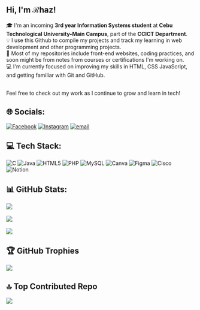 ## Hi, I'm ℛhaz!

🎓 I'm an incoming **3rd year Information Systems student** at **Cebu Technological University-Main Campus**, part of the **CCICT Department**.<br>
💡 I use this Github to compile my projects and track my learning in web development and other programming projects.<br>
📖 Most of my repositories include front-end websites, coding practices, and soon might be from notes from courses or certifications I'm working on.<br>
💻 I'm currently focused on improving my skills in HTML, CSS JavaScript, and getting familiar with Git and GitHub.<br><br>

Feel free to check out my work as I continue to grow and learn in tech!


## 🌐 Socials:
[![Facebook](https://img.shields.io/badge/Facebook-%231877F2.svg?logo=Facebook&logoColor=white)](https://facebook.com/RhazeannethAjoc)  [![Instagram](https://img.shields.io/badge/Instagram-%23E4405F.svg?logo=Instagram&logoColor=white)](https://instagram.com/rhazziee) [![email](https://img.shields.io/badge/Email-D14836?logo=gmail&logoColor=white)](mailto:aguilaranneth@gmail.com) 
<br/>
## 💻 Tech Stack:
![C](https://img.shields.io/badge/c-%2300599C.svg?style=flat&logo=c&logoColor=white) ![Java](https://img.shields.io/badge/java-%23ED8B00.svg?style=flat&logo=openjdk&logoColor=white) ![HTML5](https://img.shields.io/badge/html5-%23E34F26.svg?style=flat&logo=html5&logoColor=white) ![PHP](https://img.shields.io/badge/php-%23777BB4.svg?style=flat&logo=php&logoColor=white) ![MySQL](https://img.shields.io/badge/mysql-4479A1.svg?style=flat&logo=mysql&logoColor=white) ![Canva](https://img.shields.io/badge/Canva-%2300C4CC.svg?style=flat&logo=Canva&logoColor=white) ![Figma](https://img.shields.io/badge/figma-%23F24E1E.svg?style=flat&logo=figma&logoColor=white) ![Cisco](https://img.shields.io/badge/cisco-%23049fd9.svg?style=flat&logo=cisco&logoColor=black) ![Notion](https://img.shields.io/badge/Notion-%23000000.svg?style=flat&logo=notion&logoColor=white)
<br/>
## 📊 GitHub Stats:
![](https://github-readme-stats.vercel.app/api?username=R-Ajoc&theme=github_dark&hide_border=false&include_all_commits=false&count_private=false)<br/><br/>
![](https://nirzak-streak-stats.vercel.app/?user=R-Ajoc&theme=github_dark&hide_border=false)<br/><br/>
![](https://github-readme-stats.vercel.app/api/top-langs/?username=R-Ajoc&theme=github_dark&hide_border=false&include_all_commits=false&count_private=false&layout=compact)
<br/>
## 🏆 GitHub Trophies
![](https://github-profile-trophy.vercel.app/?username=R-Ajoc&theme=github_dark&no-frame=false&no-bg=true&margin-w=4)
<br/>
## 🔝 Top Contributed Repo
![](https://github-contributor-stats.vercel.app/api?username=R-Ajoc&limit=5&theme=github_dark&combine_all_yearly_contributions=true)

<!-- Proudly created with GPRM ( https://gprm.itsvg.in ) -->
